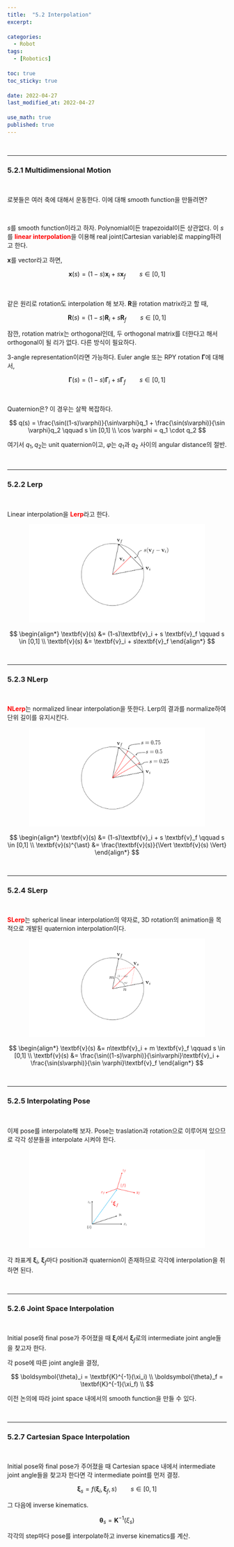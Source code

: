 ```yaml
---
title:  "5.2 Interpolation"
excerpt: 

categories:
  - Robot
tags:
  - [Robotics]

toc: true
toc_sticky: true
 
date: 2022-04-27
last_modified_at: 2022-04-27

use_math: true
published: true
---
```


<br>

***

### 5.2.1 Multidimensional Motion

<br>

로봇들은 여러 축에 대해서 운동한다. 이에 대해 smooth function을 만들려면?

<br>

$s$를 smooth function이라고 하자. Polynomial이든 trapezoidal이든 상관없다. 이 $s$를 <span style="color:red">**linear interpolation**</span>을 이용해 real joint(Cartesian variable)로 mapping하려고 한다.

$\textbf{x}$를 vector라고 하면,

$$
\textbf{x}(s) = (1-s)\textbf{x}_i + s \textbf{x}_f \qquad s \in [0,1]
$$

<br>

같은 원리로 rotation도 interpolation 해 보자. $\textbf{R}$을 rotation matrix라고 할 때,

$$
\textbf{R}(s) = (1-s)\textbf{R}_i + s \textbf{R}_f \qquad s \in [0,1]
$$

잠깐, rotation matrix는 orthogonal인데, 두 orthogonal matrix를 더한다고 해서 orthogonal이 될 리가 없다. 다른 방식이 필요하다.

3-angle representation이라면 가능하다. Euler angle 또는 RPY rotation $\boldsymbol{\Gamma}$에 대해서,

$$
\boldsymbol{\Gamma}(s) = (1-s)\boldsymbol{\Gamma}_i + s \boldsymbol{\Gamma}_f \qquad s \in [0,1]
$$

<br>

Quaternion은? 이 경우는 살짝 복잡하다.

$$
q(s) = \frac{\sin((1-s)\varphi)}{\sin\varphi}q_1 + \frac{\sin(s\varphi)}{\sin \varphi}q_2 \qquad s \in [0,1] \\
\cos \varphi = q_1 \cdot q_2
$$

여기서 $q_1, q_2$는 unit quaternion이고, $\varphi$는 $q_1$과 $q_2$ 사이의 angular distance의 절반.

<br>

***

### 5.2.2 Lerp

<br>

Linear interpolation을 <span style="color:red">**Lerp**</span>라고 한다.

<p align="center"><img src="/assets/image/robotics/ch5/vec5.1.svg" width="80%" height="80%" title="" alt=""><br/></p>

$$
\begin{align*}
\textbf{v}(s) &= (1-s)\textbf{v}_i + s \textbf{v}_f \qquad s \in [0,1] \\
\textbf{v}(s) &= \textbf{v}_i + s\textbf{v}_f
\end{align*}
$$

<br>

***

### 5.2.3 NLerp

<br>

<span style="color:red">**NLerp**</span>는 normalized linear interpolation을 뜻한다. Lerp의 결과를 normalize하여 단위 길이를 유지시킨다.

<p align="center"><img src="/assets/image/robotics/ch5/vec5.2.svg" width="80%" height="80%" title="" alt=""><br/></p>

$$
\begin{align*}
\textbf{v}(s) &= (1-s)\textbf{v}_i + s \textbf{v}_f \qquad s \in [0,1] \\
\textbf{v}(s)^{\ast} &= \frac{\textbf{v}(s)}{\Vert \textbf{v}(s) \Vert}
\end{align*}
$$

<br>

***

### 5.2.4 SLerp

<br>

<span style="color:red">**SLerp**</span>는 spherical linear interpolation의 약자로, 3D rotation의 animation을 목적으로 개발된 quaternion interpolation이다.

<p align="center"><img src="/assets/image/robotics/ch5/vec5.3.svg" width="80%" height="80%" title="" alt=""><br/></p>

$$
\begin{align*}
\textbf{v}(s) &= n\textbf{v}_i + m \textbf{v}_f \qquad s \in [0,1] \\
\textbf{v}(s) &= \frac{\sin((1-s)\varphi)}{\sin\varphi}\textbf{v}_i + \frac{\sin(s\varphi)}{\sin \varphi}\textbf{v}_f
\end{align*}
$$

<br>

***

### 5.2.5 Interpolating Pose

<br>

이제 pose를 interpolate해 보자. Pose는 traslation과 rotation으로 이루어져 있으므로 각각 성분들을 interpolate 시켜야 한다.

<p align="center"><img src="/assets/image/robotics/ch5/vec5.4.svg" width="80%" height="80%" title="" alt=""><br/></p>

각 좌표계 $\boldsymbol{\xi}_i$, $\boldsymbol{\xi}_f$마다 position과 quaternion이 존재하므로 각각에 interpolation을 취하면 된다.

<br>

***

### 5.2.6 Joint Space Interpolation

<br>

Initial pose와 final pose가 주어졌을 때 $\boldsymbol{\xi}_i$에서 $\boldsymbol{\xi}_f$로의 intermediate joint angle들을 찾고자 한다.

각 pose에 따른 joint angle을 결정,

$$
\boldsymbol{\theta}_i = \textbf{K}^{-1}(\xi_i) \\
\boldsymbol{\theta}_f = \textbf{K}^{-1}(\xi_f) \\
$$

이전 논의에 따라 joint space 내에서의 smooth function을 만들 수 있다.

<br>

***

### 5.2.7 Cartesian Space Interpolation

<br>

Initial pose와 final pose가 주어졌을 때 Cartesian space 내에서 intermediate joint angle들을 찾고자 한다면 각 intermediate point를 먼저 결정.

$$
\boldsymbol{\xi}_s = f(\boldsymbol{\xi}_i, \boldsymbol{\xi}_f, s) \qquad s \in [0, 1]
$$

그 다음에 inverse kinematics.

$$
\boldsymbol{\theta}_s = \textbf{K}^{-1}(\xi_s)
$$

각각의 step마다 pose를 interpolate하고 inverse kinematics를 계산.